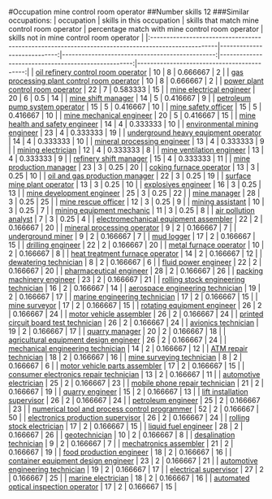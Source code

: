#Occupation mine control room operator
##Number skills 12
###Similar occupations:
| occupation                                                                                        |   skills in this occupation |   skills that match mine control room operator |   percentage match with mine control room operator |   skills not in mine control room operator |
|:--------------------------------------------------------------------------------------------------|----------------------------:|-----------------------------------------------:|---------------------------------------------------:|-------------------------------------------:|
| [oil refinery control room operator](oil_refinery_control_room_operator.md)                       |                          10 |                                              8 |                                           0.666667 |                                          2 |
| [gas processing plant control room operator](gas_processing_plant_control_room_operator.md)       |                          10 |                                              8 |                                           0.666667 |                                          2 |
| [power plant control room operator](power_plant_control_room_operator.md)                         |                          22 |                                              7 |                                           0.583333 |                                         15 |
| [mine electrical engineer](mine_electrical_engineer.md)                                           |                          20 |                                              6 |                                           0.5      |                                         14 |
| [mine shift manager](mine_shift_manager.md)                                                       |                          14 |                                              5 |                                           0.416667 |                                          9 |
| [petroleum pump system operator](petroleum_pump_system_operator.md)                               |                          15 |                                              5 |                                           0.416667 |                                         10 |
| [mine safety officer](mine_safety_officer.md)                                                     |                          15 |                                              5 |                                           0.416667 |                                         10 |
| [mine mechanical engineer](mine_mechanical_engineer.md)                                           |                          20 |                                              5 |                                           0.416667 |                                         15 |
| [mine health and safety engineer](mine_health_and_safety_engineer.md)                             |                          14 |                                              4 |                                           0.333333 |                                         10 |
| [environmental mining engineer](environmental_mining_engineer.md)                                 |                          23 |                                              4 |                                           0.333333 |                                         19 |
| [underground heavy equipment operator](underground_heavy_equipment_operator.md)                   |                          14 |                                              4 |                                           0.333333 |                                         10 |
| [mineral processing engineer](mineral_processing_engineer.md)                                     |                          13 |                                              4 |                                           0.333333 |                                          9 |
| [mining electrician](mining_electrician.md)                                                       |                          12 |                                              4 |                                           0.333333 |                                          8 |
| [mine ventilation engineer](mine_ventilation_engineer.md)                                         |                          13 |                                              4 |                                           0.333333 |                                          9 |
| [refinery shift manager](refinery_shift_manager.md)                                               |                          15 |                                              4 |                                           0.333333 |                                         11 |
| [mine production manager](mine_production_manager.md)                                             |                          23 |                                              3 |                                           0.25     |                                         20 |
| [coking furnace operator](coking_furnace_operator.md)                                             |                          13 |                                              3 |                                           0.25     |                                         10 |
| [oil and gas production manager](oil_and_gas_production_manager.md)                               |                          22 |                                              3 |                                           0.25     |                                         19 |
| [surface mine plant operator](surface_mine_plant_operator.md)                                     |                          13 |                                              3 |                                           0.25     |                                         10 |
| [explosives engineer](explosives_engineer.md)                                                     |                          16 |                                              3 |                                           0.25     |                                         13 |
| [mine development engineer](mine_development_engineer.md)                                         |                          25 |                                              3 |                                           0.25     |                                         22 |
| [mine manager](mine_manager.md)                                                                   |                          28 |                                              3 |                                           0.25     |                                         25 |
| [mine rescue officer](mine_rescue_officer.md)                                                     |                          12 |                                              3 |                                           0.25     |                                          9 |
| [mining assistant](mining_assistant.md)                                                           |                          10 |                                              3 |                                           0.25     |                                          7 |
| [mining equipment mechanic](mining_equipment_mechanic.md)                                         |                          11 |                                              3 |                                           0.25     |                                          8 |
| [air pollution analyst](air_pollution_analyst.md)                                                 |                           7 |                                              3 |                                           0.25     |                                          4 |
| [electromechanical equipment assembler](electromechanical_equipment_assembler.md)                 |                          22 |                                              2 |                                           0.166667 |                                         20 |
| [mineral processing operator](mineral_processing_operator.md)                                     |                           9 |                                              2 |                                           0.166667 |                                          7 |
| [underground miner](underground_miner.md)                                                         |                           9 |                                              2 |                                           0.166667 |                                          7 |
| [mud logger](mud_logger.md)                                                                       |                          17 |                                              2 |                                           0.166667 |                                         15 |
| [drilling engineer](drilling_engineer.md)                                                         |                          22 |                                              2 |                                           0.166667 |                                         20 |
| [metal furnace operator](metal_furnace_operator.md)                                               |                          10 |                                              2 |                                           0.166667 |                                          8 |
| [heat treatment furnace operator](heat_treatment_furnace_operator.md)                             |                          14 |                                              2 |                                           0.166667 |                                         12 |
| [dewatering technician](dewatering_technician.md)                                                 |                           8 |                                              2 |                                           0.166667 |                                          6 |
| [fluid power engineer](fluid_power_engineer.md)                                                   |                          22 |                                              2 |                                           0.166667 |                                         20 |
| [pharmaceutical engineer](pharmaceutical_engineer.md)                                             |                          28 |                                              2 |                                           0.166667 |                                         26 |
| [packing machinery engineer](packing_machinery_engineer.md)                                       |                          23 |                                              2 |                                           0.166667 |                                         21 |
| [rolling stock engineering technician](rolling_stock_engineering_technician.md)                   |                          16 |                                              2 |                                           0.166667 |                                         14 |
| [aerospace engineering technician](aerospace_engineering_technician.md)                           |                          19 |                                              2 |                                           0.166667 |                                         17 |
| [marine engineering technician](marine_engineering_technician.md)                                 |                          17 |                                              2 |                                           0.166667 |                                         15 |
| [mine surveyor](mine_surveyor.md)                                                                 |                          17 |                                              2 |                                           0.166667 |                                         15 |
| [rotating equipment engineer](rotating_equipment_engineer.md)                                     |                          26 |                                              2 |                                           0.166667 |                                         24 |
| [motor vehicle assembler](motor_vehicle_assembler.md)                                             |                          26 |                                              2 |                                           0.166667 |                                         24 |
| [printed circuit board test technician](printed_circuit_board_test_technician.md)                 |                          26 |                                              2 |                                           0.166667 |                                         24 |
| [avionics technician](avionics_technician.md)                                                     |                          19 |                                              2 |                                           0.166667 |                                         17 |
| [quarry manager](quarry_manager.md)                                                               |                          20 |                                              2 |                                           0.166667 |                                         18 |
| [agricultural equipment design engineer](agricultural_equipment_design_engineer.md)               |                          26 |                                              2 |                                           0.166667 |                                         24 |
| [mechanical engineering technician](mechanical_engineering_technician.md)                         |                          14 |                                              2 |                                           0.166667 |                                         12 |
| [ATM repair technician](ATM_repair_technician.md)                                                 |                          18 |                                              2 |                                           0.166667 |                                         16 |
| [mine surveying technician](mine_surveying_technician.md)                                         |                           8 |                                              2 |                                           0.166667 |                                          6 |
| [motor vehicle parts assembler](motor_vehicle_parts_assembler.md)                                 |                          17 |                                              2 |                                           0.166667 |                                         15 |
| [consumer electronics repair technician](consumer_electronics_repair_technician.md)               |                          13 |                                              2 |                                           0.166667 |                                         11 |
| [automotive electrician](automotive_electrician.md)                                               |                          25 |                                              2 |                                           0.166667 |                                         23 |
| [mobile phone repair technician](mobile_phone_repair_technician.md)                               |                          21 |                                              2 |                                           0.166667 |                                         19 |
| [quarry engineer](quarry_engineer.md)                                                             |                          15 |                                              2 |                                           0.166667 |                                         13 |
| [lift installation supervisor](lift_installation_supervisor.md)                                   |                          26 |                                              2 |                                           0.166667 |                                         24 |
| [petroleum engineer](petroleum_engineer.md)                                                       |                          25 |                                              2 |                                           0.166667 |                                         23 |
| [numerical tool and process control programmer](numerical_tool_and_process_control_programmer.md) |                          52 |                                              2 |                                           0.166667 |                                         50 |
| [electronics production supervisor](electronics_production_supervisor.md)                         |                          26 |                                              2 |                                           0.166667 |                                         24 |
| [rolling stock electrician](rolling_stock_electrician.md)                                         |                          17 |                                              2 |                                           0.166667 |                                         15 |
| [liquid fuel engineer](liquid_fuel_engineer.md)                                                   |                          28 |                                              2 |                                           0.166667 |                                         26 |
| [geotechnician](geotechnician.md)                                                                 |                          10 |                                              2 |                                           0.166667 |                                          8 |
| [desalination technician](desalination_technician.md)                                             |                           9 |                                              2 |                                           0.166667 |                                          7 |
| [mechatronics assembler](mechatronics_assembler.md)                                               |                          21 |                                              2 |                                           0.166667 |                                         19 |
| [food production engineer](food_production_engineer.md)                                           |                          18 |                                              2 |                                           0.166667 |                                         16 |
| [container equipment design engineer](container_equipment_design_engineer.md)                     |                          23 |                                              2 |                                           0.166667 |                                         21 |
| [automotive engineering technician](automotive_engineering_technician.md)                         |                          19 |                                              2 |                                           0.166667 |                                         17 |
| [electrical supervisor](electrical_supervisor.md)                                                 |                          27 |                                              2 |                                           0.166667 |                                         25 |
| [marine electrician](marine_electrician.md)                                                       |                          18 |                                              2 |                                           0.166667 |                                         16 |
| [automated optical inspection operator](automated_optical_inspection_operator.md)                 |                          17 |                                              2 |                                           0.166667 |                                         15 |
